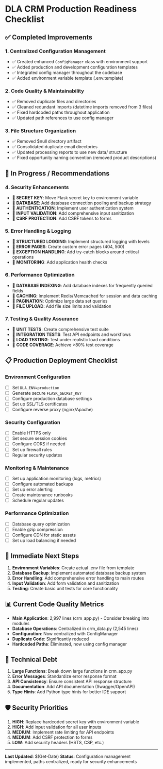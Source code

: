 # DLA CRM Production Readiness Checklist

## ✅ Completed Improvements

### 1. Centralized Configuration Management
- ✅ Created enhanced `ConfigManager` class with environment support
- ✅ Added production and development configuration templates
- ✅ Integrated config manager throughout the codebase
- ✅ Added environment variable template (.env.template)

### 2. Code Quality & Maintainability
- ✅ Removed duplicate files and directories
- ✅ Cleaned redundant imports (datetime imports removed from 3 files)
- ✅ Fixed hardcoded paths throughout application
- ✅ Updated path references to use config manager

### 3. File Structure Organization
- ✅ Removed $null directory artifact
- ✅ Consolidated duplicate email directories
- ✅ Updated processing reports to use new data/ structure
- ✅ Fixed opportunity naming convention (removed product descriptions)

## 🔄 In Progress / Recommendations

### 4. Security Enhancements
- 🔄 **SECRET KEY**: Move Flask secret key to environment variable
- 🔄 **DATABASE**: Add database connection pooling and backup strategy
- 🔄 **AUTHENTICATION**: Implement user authentication system
- 🔄 **INPUT VALIDATION**: Add comprehensive input sanitization
- 🔄 **CSRF PROTECTION**: Add CSRF tokens to forms

### 5. Error Handling & Logging
- 🔄 **STRUCTURED LOGGING**: Implement structured logging with levels
- 🔄 **ERROR PAGES**: Create custom error pages (404, 500)
- 🔄 **EXCEPTION HANDLING**: Add try-catch blocks around critical operations
- 🔄 **MONITORING**: Add application health checks

### 6. Performance Optimization
- 🔄 **DATABASE INDEXING**: Add database indexes for frequently queried fields
- 🔄 **CACHING**: Implement Redis/Memcached for session and data caching
- 🔄 **PAGINATION**: Optimize large data set queries
- 🔄 **FILE UPLOAD**: Add file size limits and validation

### 7. Testing & Quality Assurance
- 🔄 **UNIT TESTS**: Create comprehensive test suite
- 🔄 **INTEGRATION TESTS**: Test API endpoints and workflows
- 🔄 **LOAD TESTING**: Test under realistic load conditions
- 🔄 **CODE COVERAGE**: Achieve >80% test coverage

## 📋 Production Deployment Checklist

### Environment Configuration
- [ ] Set `DLA_ENV=production`
- [ ] Generate secure `FLASK_SECRET_KEY`
- [ ] Configure production database settings
- [ ] Set up SSL/TLS certificates
- [ ] Configure reverse proxy (nginx/Apache)

### Security Configuration
- [ ] Enable HTTPS only
- [ ] Set secure session cookies
- [ ] Configure CORS if needed
- [ ] Set up firewall rules
- [ ] Regular security updates

### Monitoring & Maintenance
- [ ] Set up application monitoring (logs, metrics)
- [ ] Configure automated backups
- [ ] Set up error alerting
- [ ] Create maintenance runbooks
- [ ] Schedule regular updates

### Performance Optimization
- [ ] Database query optimization
- [ ] Enable gzip compression
- [ ] Configure CDN for static assets
- [ ] Set up load balancing if needed

## 🚀 Immediate Next Steps

1. **Environment Variables**: Create actual .env file from template
2. **Database Backup**: Implement automated database backup system
3. **Error Handling**: Add comprehensive error handling to main routes
4. **Input Validation**: Add form validation and sanitization
5. **Testing**: Create basic unit tests for core functionality

## 📊 Current Code Quality Metrics

- **Main Application**: 2,997 lines (crm_app.py) - Consider breaking into modules
- **Database Operations**: Centralized in crm_data.py (2,545 lines)
- **Configuration**: Now centralized with ConfigManager
- **Duplicate Code**: Significantly reduced
- **Hardcoded Paths**: Eliminated, now using config manager

## 🔧 Technical Debt

1. **Large Functions**: Break down large functions in crm_app.py
2. **Error Messages**: Standardize error response format
3. **API Consistency**: Ensure consistent API response structure
4. **Documentation**: Add API documentation (Swagger/OpenAPI)
5. **Type Hints**: Add Python type hints for better IDE support

## 🛡️ Security Priorities

1. **HIGH**: Replace hardcoded secret key with environment variable
2. **HIGH**: Add input validation for all user inputs
3. **MEDIUM**: Implement rate limiting for API endpoints
4. **MEDIUM**: Add CSRF protection to forms
5. **LOW**: Add security headers (HSTS, CSP, etc.)

---
**Last Updated**: $(Get-Date)
**Status**: Configuration management implemented, paths centralized, ready for security enhancements
